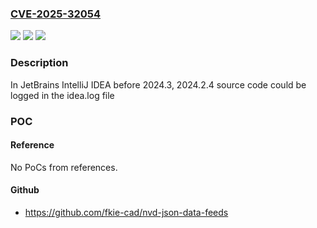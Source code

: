### [CVE-2025-32054](https://cve.mitre.org/cgi-bin/cvename.cgi?name=CVE-2025-32054)
![](https://img.shields.io/static/v1?label=Product&message=IntelliJ%20IDEA&color=blue)
![](https://img.shields.io/static/v1?label=Version&message=0%20&color=brightgreen)
![](https://img.shields.io/static/v1?label=Vulnerability&message=CWE-532&color=brightgreen)

### Description

In JetBrains IntelliJ IDEA before 2024.3, 2024.2.4 source code could be logged in the idea.log file

### POC

#### Reference
No PoCs from references.

#### Github
- https://github.com/fkie-cad/nvd-json-data-feeds

